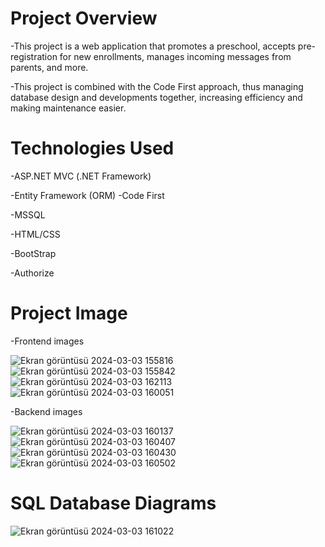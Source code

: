 # Project Overview
 -This project is a web application that promotes a preschool, accepts pre-registration for new enrollments, manages incoming messages from parents, and more.

-This project is combined with the Code First approach, thus managing database design and developments together, increasing efficiency and making maintenance easier.

# Technologies Used
-ASP.NET MVC (.NET Framework)

-Entity Framework (ORM) -Code First

-MSSQL

-HTML/CSS

-BootStrap

-Authorize

# Project Image
-Frontend images

![Ekran görüntüsü 2024-03-03 155816](https://github.com/SafakSahinn/KidKinder/assets/123293425/5a2a5f88-fe9e-4f49-8d7e-23a895930ecc)
![Ekran görüntüsü 2024-03-03 155842](https://github.com/SafakSahinn/KidKinder/assets/123293425/2040e6a5-e782-44f2-900a-c63e75ad1aef)
![Ekran görüntüsü 2024-03-03 162113](https://github.com/SafakSahinn/KidKinder/assets/123293425/1ec85b58-1047-40ec-a43b-b659fbd15ed3)
![Ekran görüntüsü 2024-03-03 160051](https://github.com/SafakSahinn/KidKinder/assets/123293425/151fc92d-dd17-4c4b-a8a4-2a29650f53e4)

-Backend images

![Ekran görüntüsü 2024-03-03 160137](https://github.com/SafakSahinn/KidKinder/assets/123293425/e4064679-f30d-4eed-9a75-63726d4e7445)
![Ekran görüntüsü 2024-03-03 160407](https://github.com/SafakSahinn/KidKinder/assets/123293425/4a2ea327-362a-4499-8003-fd4f821436fa)
![Ekran görüntüsü 2024-03-03 160430](https://github.com/SafakSahinn/KidKinder/assets/123293425/0d8a0d84-0bc5-4967-984a-84c133c30047)
![Ekran görüntüsü 2024-03-03 160502](https://github.com/SafakSahinn/KidKinder/assets/123293425/73448412-20e1-4317-86bc-77d2072c930d)

# SQL Database Diagrams
![Ekran görüntüsü 2024-03-03 161022](https://github.com/SafakSahinn/KidKinder/assets/123293425/72b76edf-2c38-4225-b6d2-ab081b235909)
